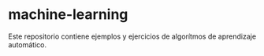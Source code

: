 # machine-learning
Este repositorio contiene ejemplos y ejercicios de algorítmos de aprendizaje automático.
